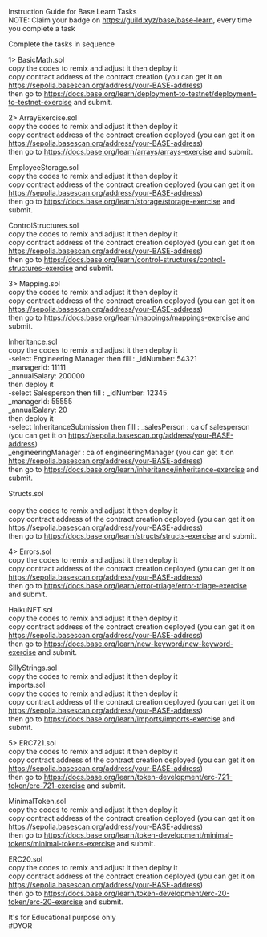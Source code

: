 Instruction Guide for Base Learn Tasks <br>
NOTE: Claim your badge on https://guild.xyz/base/base-learn, every time you complete a task <br>

Complete the tasks in sequence<br>

1> BasicMath.sol <br>
   copy the codes to remix and adjust it then deploy it <br>
   copy contract address of the contract creation (you can get it on https://sepolia.basescan.org/address/your-BASE-address) <br>
   then go to https://docs.base.org/learn/deployment-to-testnet/deployment-to-testnet-exercise and submit. <br>

2> ArrayExercise.sol <br>
   copy the codes to remix and adjust it then deploy it <br>
   copy contract address of the contract creation deployed (you can get it on https://sepolia.basescan.org/address/your-BASE-address) <br>
   then go to https://docs.base.org/learn/arrays/arrays-exercise and submit. <br>

   EmployeeStorage.sol <br>
   copy the codes to remix and adjust it then deploy it <br>
   copy contract address of the contract creation deployed (you can get it on https://sepolia.basescan.org/address/your-BASE-address) <br>
   then go to https://docs.base.org/learn/storage/storage-exercise and submit. <br>

   ControlStructures.sol <br>
   copy the codes to remix and adjust it then deploy it <br>
   copy contract address of the contract creation deployed (you can get it on https://sepolia.basescan.org/address/your-BASE-address) <br>
   then go to https://docs.base.org/learn/control-structures/control-structures-exercise and submit. <br>

3> Mapping.sol <br>
   copy the codes to remix and adjust it then deploy it <br>
   copy contract address of the contract creation deployed (you can get it on https://sepolia.basescan.org/address/your-BASE-address) <br>
   then go to https://docs.base.org/learn/mappings/mappings-exercise and submit. <br>

   Inheritance.sol <br>
   copy the codes to remix and adjust it then deploy it <br>
   -select Engineering Manager then fill : _idNumber: 54321 <br>
                                           _managerId: 11111 <br>
                                           _annualSalary: 200000 <br>
   then deploy it <br>
   -select Salesperson then fill : _idNumber: 12345 <br>
                                   _managerId: 55555 <br>
                                   _annualSalary: 20 <br>
   then deploy it <br>
   -select InheritanceSubmission then fill : _salesPerson : ca of salesperson (you can get it on https://sepolia.basescan.org/address/your-BASE-address) <br>
                                             _engineeringManager : ca of engineeringManager (you can get it on https://sepolia.basescan.org/address/your-BASE-address) <br>
   then go to https://docs.base.org/learn/inheritance/inheritance-exercise and submit. <br>

   
  Structs.sol <br>   
  copy the codes to remix and adjust it then deploy it <br>
  copy contract address of the contract creation deployed (you can get it on https://sepolia.basescan.org/address/your-BASE-address) <br>
  then go to https://docs.base.org/learn/structs/structs-exercise and submit. <br>


4> Errors.sol <br>
   copy the codes to remix and adjust it then deploy it <br>
   copy contract address of the contract creation deployed (you can get it on https://sepolia.basescan.org/address/your-BASE-address) <br>
   then go to https://docs.base.org/learn/error-triage/error-triage-exercise and submit. <br>
   
   HaikuNFT.sol <br>
   copy the codes to remix and adjust it then deploy it <br>
   copy contract address of the contract creation deployed (you can get it on https://sepolia.basescan.org/address/your-BASE-address) <br>
   then go to https://docs.base.org/learn/new-keyword/new-keyword-exercise and submit. <br>

   SillyStrings.sol <br>
   copy the codes to remix and adjust it then deploy it <br>
   imports.sol <br>
   copy the codes to remix and adjust it then deploy it <br>
   copy contract address of the contract creation deployed (you can get it on https://sepolia.basescan.org/address/your-BASE-address) <br>
   then go to https://docs.base.org/learn/imports/imports-exercise and submit. <br>


5> ERC721.sol <br>
   copy the codes to remix and adjust it then deploy it <br>
   copy contract address of the contract creation deployed (you can get it on https://sepolia.basescan.org/address/your-BASE-address) <br>
   then go to https://docs.base.org/learn/token-development/erc-721-token/erc-721-exercise and submit. <br>

   MinimalToken.sol <br>
   copy the codes to remix and adjust it then deploy it <br>
   copy contract address of the contract creation deployed (you can get it on https://sepolia.basescan.org/address/your-BASE-address) <br>
   then go to https://docs.base.org/learn/token-development/minimal-tokens/minimal-tokens-exercise and submit. <br>

   ERC20.sol <br>
   copy the codes to remix and adjust it then deploy it <br>
   copy contract address of the contract creation deployed (you can get it on https://sepolia.basescan.org/address/your-BASE-address) <br>
   then go to https://docs.base.org/learn/token-development/erc-20-token/erc-20-exercise and submit. <br>

   It's for Educational purpose only<br>
   #DYOR<br>
   
  
